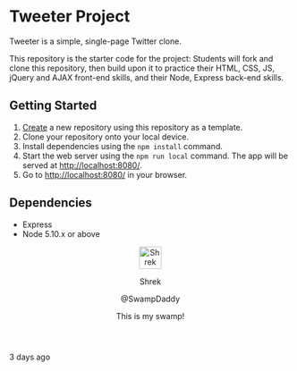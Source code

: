 # Tweeter Project

Tweeter is a simple, single-page Twitter clone.

This repository is the starter code for the project: Students will fork and clone this repository, then build upon it to practice their HTML, CSS, JS, jQuery and AJAX front-end skills, and their Node, Express back-end skills.

## Getting Started

1. [Create](https://docs.github.com/en/repositories/creating-and-managing-repositories/creating-a-repository-from-a-template) a new repository using this repository as a template.
2. Clone your repository onto your local device.
3. Install dependencies using the `npm install` command.
3. Start the web server using the `npm run local` command. The app will be served at <http://localhost:8080/>.
4. Go to <http://localhost:8080/> in your browser.

## Dependencies

- Express
- Node 5.10.x or above




<article class="users-tweet">
      <header class="user-tweet-header">
        <div class="avatar-info">
<div class="avatar-name">
        <img src="https://cdn.vox-cdn.com/thumbor/IJifL8bGVqGXp8tS4r8eGMmLKuY=/715x248:1689x721/1820x1213/filters:focal(972x299:1278x605):format(webp)/cdn.vox-cdn.com/uploads/chorus_image/image/69305239/shrek4_disneyscreencaps.com_675.0.jpg" alt="Shrek" height="40" width="40" />
        <p class="username">Shrek</p>
      </div>
      <p class="userId">@SwampDaddy</p>
    </div>
        </i> 
        <p class="info-avatar">This is my swamp!</p>
      </header>
      <div class="line"></div>
      <footer class="user-tweet-footer">
        <p>3 days ago</p>
        <!-- flag -->
        <div class="symbols">
  <i class="fa-solid fa-flag"></i>
  <!-- retweet -->
  <i class="fa-solid fa-retweet"></i>
  <!-- heart -->
  <i class="fa-solid fa-heart"></i>
</div>